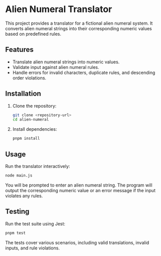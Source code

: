 # Alien Numeral Translator

This project provides a translator for a fictional alien numeral system. It converts alien numeral strings into their corresponding numeric values based on predefined rules.

## Features

- Translate alien numeral strings into numeric values.
- Validate input against alien numeral rules.
- Handle errors for invalid characters, duplicate rules, and descending order violations.

## Installation

1. Clone the repository:

   ```bash
   git clone <repository-url>
   cd alien-numeral
   ```

2. Install dependencies:
   ```bash
   pnpm install
   ```

## Usage

Run the translator interactively:

```bash
node main.js
```

You will be prompted to enter an alien numeral string. The program will output the corresponding numeric value or an error message if the input violates any rules.

## Testing

Run the test suite using Jest:

```bash
pnpm test
```

The tests cover various scenarios, including valid translations, invalid inputs, and rule violations.
